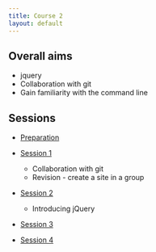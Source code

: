 ```yaml
---
title: Course 2
layout: default
---
```


## Overall aims

+ jquery
+ Collaboration with git
+ Gain familiarity with the command line

## Sessions

- [Preparation](c2prep)

- [Session 1](c2s1)
  + Collaboration with git
  + Revision - create a site in a group

- [Session 2](c2s2)
  + Introducing jQuery

- [Session 3](c2s3)

- [Session 4](c2s4)

